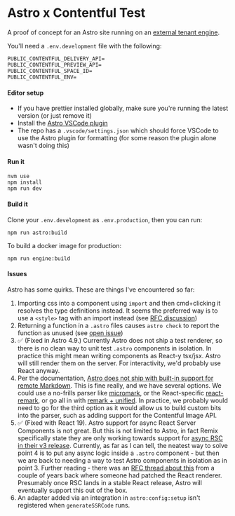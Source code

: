 # Astro x Contentful Test

A proof of concept for an Astro site running on an [external tenant engine](https://github.com/omidantilong/engine).

You'll need a `.env.development` file with the following:

```
PUBLIC_CONTENTFUL_DELIVERY_API=
PUBLIC_CONTENTFUL_PREVIEW_API=
PUBLIC_CONTENTFUL_SPACE_ID=
PUBLIC_CONTENTFUL_ENV=
```

#### Editor setup

- If you have prettier installed globally, make sure you're running the latest version (or just remove it)
- Install the [Astro VSCode plugin](https://marketplace.visualstudio.com/items?itemName=astro-build.astro-vscode)
- The repo has a `.vscode/settings.json` which should force VSCode to use the Astro plugin for formatting (for some reason the plugin alone wasn't doing this)

#### Run it

```
nvm use
npm install
npm run dev
```

#### Build it

Clone your `.env.development` as `.env.production`, then you can run:

```
npm run astro:build
```

To build a docker image for production:

```
npm run engine:build
```

#### Issues

Astro has some quirks. These are things I've encountered so far:

1. Importing css into a component using `import` and then cmd+clicking it resolves the type definitions instead. It seems the preferred way is to use a `<style>` tag with an import instead (see [RFC discussion](https://github.com/withastro/roadmap/blob/main/proposals/0001-style-unification.md))
2. Returning a function in a `.astro` files causes `astro check` to report the function as unused (see [open issue](https://github.com/withastro/language-tools/issues/476))
3. ✅ (Fixed in Astro 4.9.) Currently Astro does not ship a test renderer, so there is no clean way to unit test `.astro` components in isolation. In practice this might mean writing components as React-y tsx/jsx. Astro will still render them on the server. For interactivity, we'd probably use React anyway.
4. Per the documentation, [Astro does not ship with built-in support for remote Markdown](https://docs.astro.build/en/guides/markdown-content/#fetching-remote-markdown). This is fine really, and we have several options. We could use a no-frills parser like [micromark](https://github.com/micromark/micromark), or the React-specific [react-remark](https://github.com/remarkjs/react-remark), or go all in with [remark + unified](https://github.com/remarkjs/remark). In practice, we probably would need to go for the third option as it would allow us to build custom bits into the parser, such as adding support for the Contentful Image API.
5. ✅ (Fixed with React 19). Astro support for async React Server Components is not great. But this is not limited to Astro, in fact Remix specifically state they are only working towards support for [async RSC in their v3 release](https://remix.run/blog/remix-v2#what-about-rsc). Currently, as far as I can tell, the neatest way to solve point 4 is to put any async logic inside a `.astro` component - but then we are back to needing a way to test Astro components in isolation as in point 3. Further reading - there was an [RFC thread about this](https://github.com/withastro/astro/issues/1097) from a couple of years back where someone had patched the React renderer. Presumably once RSC lands in a stable React release, Astro will eventually support this out of the box.
6. An adapter added via an integration in `astro:config:setup` isn't registered when `generateSSRCode` runs.
